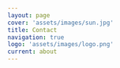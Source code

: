 ```yaml
---
layout: page
cover: 'assets/images/sun.jpg'
title: Contact
navigation: true
logo: 'assets/images/logo.png'
current: about
---
```


